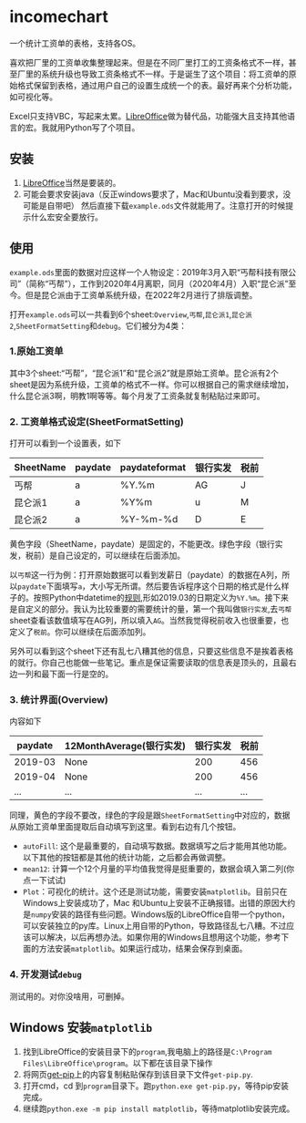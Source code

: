 # incomechart
一个统计工资单的表格，支持各OS。

喜欢把厂里的工资单收集整理起来。但是在不同厂里打工的工资条格式不一样，甚至厂里的系统升级也导致工资条格式不一样。于是诞生了这个项目：将工资单的原始格式保留到表格，通过用户自己的设置生成统一个的表。最好再来个分析功能，如可视化等。

Excel只支持VBC，写起来太累。[LibreOffice](https://www.libreoffice.org/)做为替代品，功能强大且支持其他语言的宏。我就用Python写了个项目。


## 安装
1. [LibreOffice](https://www.libreoffice.org/)当然是要装的。
2. 可能会要求安装java（反正windows要求了，Mac和Ubuntu没看到要求，没可能是自带吧）
然后直接下载`example.ods`文件就能用了。注意打开的时候提示什么宏安全要放行。

## 使用
`example.ods`里面的数据对应这样一个人物设定：2019年3月入职“丐帮科技有限公司”（简称“丐帮”），工作到2020年4月离职，同月（2020年4月）入职“昆仑派”至今。但是昆仑派由于工资单系统升级，在2022年2月进行了排版调整。

打开`example.ods`可以一共看到6个sheet:`Overview`,`丐帮`,`昆仑派1`,`昆仑派2`,`SheetFormatSetting`和`debug`。它们被分为4类：

### 1.原始工资单
其中3个sheet:“丐帮”，“昆仑派1”和“昆仑派2”就是原始工资单。昆仑派有2个sheet是因为系统升级，工资单的格式不一样。你可以根据自己的需求继续增加，什么昆仑派3啊，明教1啊等等。每个月发了工资条就复制粘贴过来即可。

### 2. 工资单格式设定(SheetFormatSetting)
打开可以看到一个设置表，如下

SheetName | paydate | paydateformat |银行实发| 税前 |
------    | ------  | ------        |------ |------|
丐帮      | a       | %Y.%m         |AG     | J    |
昆仑派1   | a       | %Y%m          |u      | M    |
昆仑派2   | a       |%Y-%m-%d       |D      |E     |

黄色字段（SheetName，paydate）是固定的，不能更改。绿色字段（银行实发，税前）是自己设定的，可以继续在后面添加。

以`丐帮`这一行为例：打开原始数据可以看到发薪日（paydate）的数据在A列，所以`paydate`下面填写`a`，大小写无所谓。然后要告诉程序这个日期的格式是什么样子的。按照Python中datetime的[规则](https://docs.python.org/3/library/datetime.html#strftime-and-strptime-format-codes),形如2019.03的日期定义为`%Y.%m`。接下来是自定义的部分。我认为比较重要的需要统计的量，第一个我叫做`银行实发`,去`丐帮`sheet查看该数值填写在AG列，所以填入`AG`。当然我觉得税前收入也很重要，也定义了`税前`。你可以继续在后面添加列。

另外可以看到这个sheet下还有乱七八糟其他的信息，只要这些信息不是挨着表格的就行。你自己也能做一些笔记。重点是保证需要读取的信息表是顶头的，且最右边一列和最下面一行是空的。

### 3. 统计界面(Overview)
内容如下  

paydate |	12MonthAverage(银行实发) |	银行实发 |	税前 |
--------|-------------------------|----------|-------|
2019-03 |	None                    |	200      |	456  |
2019-04	| None                    |	200      |	456  |
...     |  ...                    | ...      |  ...  |

同理，黄色的字段不要改，绿色的字段是跟`SheetFormatSetting`中对应的，数据从原始工资单里面提取后自动填写到这里。看到右边有几个按钮。
- `autoFill`: 这个是最重要的，自动填写数据。数据填写之后才能用其他功能。以下其他的按钮都是其他的统计功能，之后都会再做调整。
- `mean12`: 计算一个12个月量的平均值我觉得是挺重要的，数据会填入第二列(你点一下试试)
- `Plot`：可视化的统计。这个还是测试功能，需要安装`matplotlib`。目前只在Windows上安装成功了，Mac 和Ubuntu上安装不正确报错。出错的原因大约是`numpy`安装的路径有些问题。Windows版的LibreOffice自带一个python，可以安装独立的py库。Linux上用自带的Python，导致路径乱七八糟。不过应该可以解决，以后再想办法。如果你用的Windows且想用这个功能，参考下面的方法安装`matplotlib`。如果运行成功，结果会保存到桌面。

### 4. 开发测试`debug`
测试用的。对你没啥用，可删掉。

## Windows 安装`matplotlib`
1. 找到LibreOffice的安装目录下的`program`,我电脑上的路径是`C:\Program Files\LibreOffice\program`。以下都在该目录下操作
2. 将网页[get-pip](https://bootstrap.pypa.io/get-pip.py)上的内容复制粘贴保存到该目录下文件`get-pip.py`.
3. 打开cmd，cd 到`program`目录下。跑`python.exe get-pip.py`，等待pip安装完成。
4. 继续跑`python.exe -m pip install matplotlib`，等待matplotlib安装完成。
